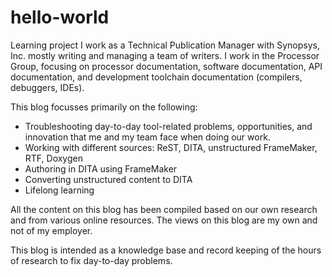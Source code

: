 # hello-world
Learning project
I work as a Technical Publication Manager with Synopsys, Inc. mostly writing and managing a team of writers. I work in the Processor Group, focusing on processor documentation, software documentation, API documentation, and development toolchain documentation (compilers, debuggers, IDEs).

This blog focusses primarily on the following:

   * Troubleshooting day-to-day tool-related problems, opportunities, and innovation that me and my team face when doing our work.
   * Working with different sources: ReST, DITA, unstructured FrameMaker, RTF, Doxygen
   * Authoring in DITA using FrameMaker
   * Converting unstructured content to DITA
   * Lifelong learning
   
All the content on this blog has been compiled based on our own research and from various online resources. The views on this blog are my own and not of my employer. 

This blog is intended as a knowledge base and record keeping of the hours of research to fix day-to-day problems.
